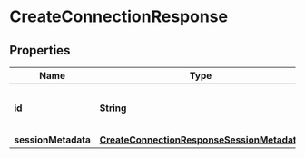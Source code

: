 

# CreateConnectionResponse


## Properties

| Name | Type | Description | Notes |
|------------ | ------------- | ------------- | -------------|
|**id** | **String** | The ID of the Web3 connection initiated. |  |
|**sessionMetadata** | [**CreateConnectionResponseSessionMetadata**](CreateConnectionResponseSessionMetadata.md) |  |  |



